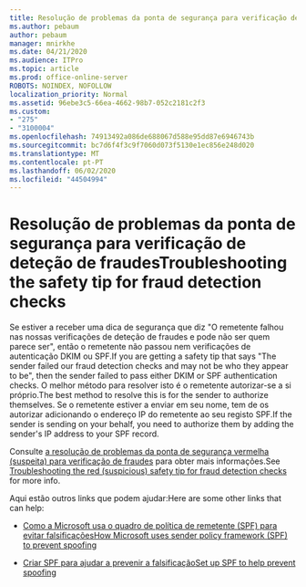 ```yaml
---
title: Resolução de problemas da ponta de segurança para verificação de deteção de fraudes
ms.author: pebaum
author: pebaum
manager: mnirkhe
ms.date: 04/21/2020
ms.audience: ITPro
ms.topic: article
ms.prod: office-online-server
ROBOTS: NOINDEX, NOFOLLOW
localization_priority: Normal
ms.assetid: 96ebe3c5-66ea-4662-98b7-052c2181c2f3
ms.custom:
- "275"
- "3100004"
ms.openlocfilehash: 74913492a086de688067d588e95dd87e6946743b
ms.sourcegitcommit: bc7d6f4f3c9f7060d073f5130e1ec856e248d020
ms.translationtype: MT
ms.contentlocale: pt-PT
ms.lasthandoff: 06/02/2020
ms.locfileid: "44504994"
---
```

# <a name="troubleshooting-the-safety-tip-for-fraud-detection-checks"></a><span data-ttu-id="bd6d8-102">Resolução de problemas da ponta de segurança para verificação de deteção de fraudes</span><span class="sxs-lookup"><span data-stu-id="bd6d8-102">Troubleshooting the safety tip for fraud detection checks</span></span>

<span data-ttu-id="bd6d8-103">Se estiver a receber uma dica de segurança que diz "O remetente falhou nas nossas verificações de deteção de fraudes e pode não ser quem parece ser", então o remetente não passou nem verificações de autenticação DKIM ou SPF.</span><span class="sxs-lookup"><span data-stu-id="bd6d8-103">If you are getting a safety tip that says "The sender failed our fraud detection checks and may not be who they appear to be", then the sender failed to pass either DKIM or SPF authentication checks.</span></span> <span data-ttu-id="bd6d8-104">O melhor método para resolver isto é o remetente autorizar-se a si próprio.</span><span class="sxs-lookup"><span data-stu-id="bd6d8-104">The best method to resolve this is for the sender to authorize themselves.</span></span> <span data-ttu-id="bd6d8-105">Se o remetente estiver a enviar em seu nome, tem de os autorizar adicionando o endereço IP do remetente ao seu registo SPF.</span><span class="sxs-lookup"><span data-stu-id="bd6d8-105">If the sender is sending on your behalf, you need to authorize them by adding the sender's IP address to your SPF record.</span></span>
  
<span data-ttu-id="bd6d8-106">Consulte [a resolução de problemas da ponta de segurança vermelha (suspeita) para verificação de fraudes](https://blogs.msdn.microsoft.com/tzink/2016/11/02/troubleshooting-the-red-suspicious-safety-tip-for-fraud-detection-checks/) para obter mais informações.</span><span class="sxs-lookup"><span data-stu-id="bd6d8-106">See [Troubleshooting the red (suspicious) safety tip for fraud detection checks](https://blogs.msdn.microsoft.com/tzink/2016/11/02/troubleshooting-the-red-suspicious-safety-tip-for-fraud-detection-checks/) for more info.</span></span>
  
<span data-ttu-id="bd6d8-107">Aqui estão outros links que podem ajudar:</span><span class="sxs-lookup"><span data-stu-id="bd6d8-107">Here are some other links that can help:</span></span>
  
- [<span data-ttu-id="bd6d8-108">Como a Microsoft usa o quadro de política de remetente (SPF) para evitar falsificações</span><span class="sxs-lookup"><span data-stu-id="bd6d8-108">How Microsoft uses sender policy framework (SPF) to prevent spoofing</span></span>](https://docs.microsoft.com/microsoft-365/security/office-365-security/how-office-365-uses-spf-to-prevent-spoofing)

- [<span data-ttu-id="bd6d8-109">Criar SPF para ajudar a prevenir a falsificação</span><span class="sxs-lookup"><span data-stu-id="bd6d8-109">Set up SPF to help prevent spoofing</span></span>](https://docs.microsoft.com/microsoft-365/security/office-365-security/set-up-spf-in-office-365-to-help-prevent-spoofing)
